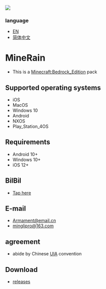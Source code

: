 <img src="https://github.com/Armamem0t/my-feil/blob/main/pngs/icon.png?">

### language
- [EN](README.md)
- [简体中文](README_zh.md)


# MineRain

- This is a [Minecraft:Bedrock_Edition](https://www.minecraft.net/zh-hans/about-minecraft) pack

## Supported operating systems
- iOS
- MacOS
- Windows 10
- Android
- NXOS
- Play_Station_4OS

## Requirements
- Android 10+
- Windows 10+
- iOS 12+

## BilBil
- [Tap here](https://space.bilibili.com/1013220371)

## E-mail
- Armament@email.cn
- minglipro@163.com

## agreement
- abide by Chinese [UIA](https://jq.qq.com/?_wv=1027&k=G05OsCyj) convention

## Download
- [releases](https://github.com/Armamem0t/MineRain/releases)
